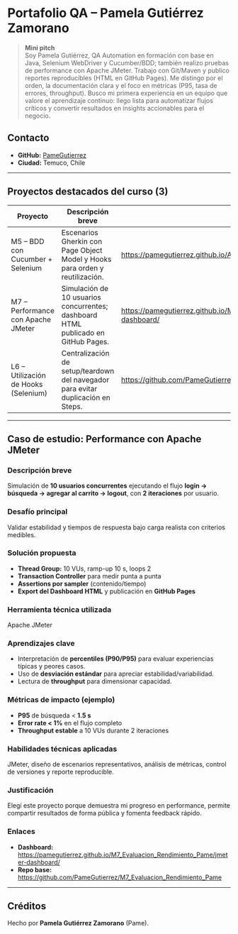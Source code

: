 # Portafolio QA – Pamela Gutiérrez Zamorano

> **Mini pitch**  
> Soy Pamela Gutiérrez, QA Automation en formación con base en Java, Selenium WebDriver y Cucumber/BDD; también realizo pruebas de performance con Apache JMeter. Trabajo con Git/Maven y publico reportes reproducibles (HTML en GitHub Pages). Me distingo por el orden, la documentación clara y el foco en métricas (P95, tasa de errores, throughput). Busco mi primera experiencia en un equipo que valore el aprendizaje continuo: llego lista para automatizar flujos críticos y convertir resultados en insights accionables para el negocio.

## Contacto
- **GitHub:** [PameGutierrez](https://github.com/PameGutierrez)
- **Ciudad:** Temuco, Chile

---

## Proyectos destacados del curso (3)
| Proyecto | Descripción breve | Enlace |
|---|---|---|
| M5 – BDD con Cucumber + Selenium | Escenarios Gherkin con Page Object Model y Hooks para orden y reutilización. | https://pamegutierrez.github.io/ABP_Modulo5_Escenarios_de_Comportamiento_BDD/ |
| M7 – Performance con Apache JMeter | Simulación de 10 usuarios concurrentes; dashboard HTML publicado en GitHub Pages. | https://pamegutierrez.github.io/M7_Evaluacion_Rendimiento_Pame/jmeter-dashboard/ |
| L6 – Utilización de Hooks (Selenium) | Centralización de setup/teardown del navegador para evitar duplicación en Steps. | https://github.com/PameGutierrez/L6_Utilizaci-nDeHooks |

---

## Caso de estudio: Performance con Apache JMeter

### Descripción breve
Simulación de **10 usuarios concurrentes** ejecutando el flujo **login → búsqueda → agregar al carrito → logout**, con **2 iteraciones** por usuario.

### Desafío principal
Validar estabilidad y tiempos de respuesta bajo carga realista con criterios medibles.

### Solución propuesta
- **Thread Group:** 10 VUs, ramp-up 10 s, loops 2  
- **Transaction Controller** para medir punta a punta  
- **Assertions por sampler** (contenido/tiempo)  
- **Export del Dashboard HTML** y publicación en **GitHub Pages**

### Herramienta técnica utilizada
Apache JMeter

### Aprendizajes clave
- Interpretación de **percentiles (P90/P95)** para evaluar experiencias típicas y peores casos.  
- Uso de **desviación estándar** para apreciar estabilidad/variabilidad.  
- Lectura de **throughput** para dimensionar capacidad.

### Métricas de impacto (ejemplo)
- **P95** de búsqueda < **1.5 s**  
- **Error rate < 1%** en el flujo completo  
- **Throughput estable** a 10 VUs durante 2 iteraciones

### Habilidades técnicas aplicadas
JMeter, diseño de escenarios representativos, análisis de métricas, control de versiones y reporte reproducible.

### Justificación
Elegí este proyecto porque demuestra mi progreso en performance, permite compartir resultados de forma pública y fomenta feedback rápido.

### Enlaces
- **Dashboard:** https://pamegutierrez.github.io/M7_Evaluacion_Rendimiento_Pame/jmeter-dashboard/  
- **Repo base:** https://github.com/PameGutierrez/M7_Evaluacion_Rendimiento_Pame


---

## Créditos
Hecho por **Pamela Gutiérrez Zamorano** (Pame).
